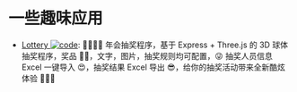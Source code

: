 # 一些趣味应用

- [Lottery ![code](https://martrix-usa.oss-accelerate.aliyuncs.com/logo/code.svg)](https://github.com/moshang-xc/lottery): 🎉🌟✨🎈 年会抽奖程序，基于 Express + Three.js 的 3D 球体抽奖程序，奖品 🧧🎁，文字，图片，抽奖规则均可配置，😜 抽奖人员信息 Excel 一键导入 😍，抽奖结果 Excel 导出 😎，给你的抽奖活动带来全新酷炫体验 🚀🚀🚀
